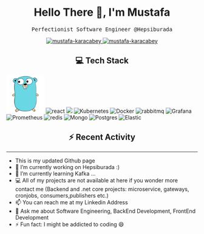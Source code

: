 <h1 align="center">Hello There 👋, I'm Mustafa</h1>
<p align="center">
  <samp> Perfectionist Software Engineer @Hepsiburada</samp>
</p>
<p align="center">
  <a href="https://www.linkedin.com/in/mustafa-karacabey-2046741a3/" target="blank">
    <img src="https://img.shields.io/badge/linkedin-%230077B5.svg?&style=for-the-badge&logo=linkedin&logoColor=white" alt="mustafa-karacabey" />
  </a>
  <a href="https://medium.com/@mustafa.karacabey.engineerx" target="blank">
    <img src="https://img.shields.io/badge/medium-%2312100E.svg?&style=for-the-badge&logo=medium&logoColor=white" alt="mustafa-karacabey" />
  </a>
</p>
<h2 align="center"> 💻 Tech Stack</h2>
<p align="left">
  <img src="https://raw.githubusercontent.com/devicons/devicon/master/icons/go/go-original.svg" alt="react" width="100"/>
  <img src="https://upload.wikimedia.org/wikipedia/commons/4/4f/Csharp_Logo.png" alt="react" width="120"/>
  <img src="https://upload.wikimedia.org/wikipedia/commons/e/ee/.NET_Core_Logo.svg" width="100">
  <img src="https://www.vectorlogo.zone/logos/kubernetes/kubernetes-icon.svg" alt="Kubernetes" width="100"/>
  <img src="https://www.vectorlogo.zone/logos/docker/docker-ar21.svg" alt="Docker" width="200">
  <img src="https://www.vectorlogo.zone/logos/rabbitmq/rabbitmq-ar21.svg" alt="rabbitmq" width="200"/>
  <img src="https://upload.wikimedia.org/wikipedia/en/thumb/a/a1/Grafana_logo.svg/1200px-Grafana_logo.svg.png" alt="Grafana" width="90">
  <img src="https://upload.wikimedia.org/wikipedia/commons/thumb/3/38/Prometheus_software_logo.svg/1200px-Prometheus_software_logo.svg.png" alt="Prometheus" width="90">
  <img src="https://www.vectorlogo.zone/logos/redis/redis-ar21.svg" alt="redis"width="200"/>
  <img src="https://miro.medium.com/max/640/1*doAg1_fMQKWFoub-6gwUiQ.png" alt="Mongo" width="120">
  <img src="https://images.g2crowd.com/uploads/product/image/large_detail/large_detail_251be2af3ae607c45c14e816eaa1cf41/postgresql.png" alt="Postgres" width="120">
<img src="https://upload.wikimedia.org/wikipedia/en/thumb/9/97/Elastic_NV_logo.svg/1200px-Elastic_NV_logo.svg.png" alt="Elastic" width="140">
</p>
<h2 align="center"> ⚡ Recent Activity</h2>
<hr>

- This is my updated Github page
- 🔭 I’m  currently working on Hepsiburada :)
- 🌱 I’m currently learning Kafka ...
- 💻 All of my projects are not available at here if you wonder more contact me (Backend and .net core projects: microservice, gateways, cronjobs, consumers,publishers etc.)
- 📫 You can reach me at my Linkedin Address
- 💬 Ask me about Software Engineering, BackEnd Development, FrontEnd Development
- ⚡ Fun fact: I might be addicted to coding 😄

<!--
**MasterMara/MasterMara** is a ✨ _special_ ✨ repository because its `README.md` (this file) appears on your GitHub profile.

Here are some ideas to get you started:

- 🔭 I’m currently working on ...
- 🌱 I’m currently learning ...
- 👯 I’m looking to collaborate on ...
- 🤔 I’m looking for help with ...
- 💬 Ask me about ...
- 📫 How to reach me: ...
- 😄 Pronouns: ...
- ⚡ Fun fact: ...
-->
